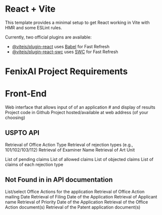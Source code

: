 # React + Vite

This template provides a minimal setup to get React working in Vite with HMR and some ESLint rules.

Currently, two official plugins are available:

- [@vitejs/plugin-react](https://github.com/vitejs/vite-plugin-react/blob/main/packages/plugin-react/README.md) uses [Babel](https://babeljs.io/) for Fast Refresh
- [@vitejs/plugin-react-swc](https://github.com/vitejs/vite-plugin-react-swc) uses [SWC](https://swc.rs/) for Fast Refresh

# FenixAI Project Requirements

# Front-End
Web interface that allows input of of an application # and display of results
Project code in Github
Project hosted/available at web address (of your choosing)


## USPTO API
Retrieval of Office Action Type
Retrieval of rejection types (e.g., 101/102/103/112)
Retrieval of Examiner Name
Retrieval of Art Unit

List of pending claims
List of allowed claims
List of objected claims
List of claims of each rejection type

## Not Found in in API documentation
List/select Office Actions for the application
Retrieval of Office Action mailing Date
Retrieval of Filing Date of the Application
Retrieval of Applicant name
Retrieval of Priority Date of the Application
Retrieval of the Office Action document(s)
Retrieval of the Patent application document(s)